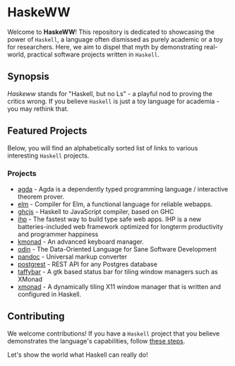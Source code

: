 # HaskeWW

Welcome to **HaskeWW**! This repository is dedicated to showcasing the power of
`Haskell`, a language often dismissed as purely academic or a toy for
researchers. Here, we aim to dispel that myth by demonstrating real-world,
practical software projects written in `Haskell`.

## Synopsis

*Haskeww* stands for "Haskell, but no Ls" - a playful nod to proving the critics
wrong. If you believe `Haskell` is just a toy language for academia - you may
rethink that.

## Featured Projects

Below, you will find an alphabetically sorted list of links to various
interesting `Haskell` projects. 

### Projects
- [agda](https://github.com/agda/agda) - Agda is a dependently typed programming language / interactive theorem prover.
- [elm](https://github.com/elm/compiler) - Compiler for Elm, a functional language for reliable webapps.
- [ghcjs](https://github.com/ghcjs/ghcjs) - Haskell to JavaScript compiler, based on GHC
- [ihp](https://github.com/digitallyinduced/ihp) - The fastest way to build type safe web apps. IHP is a new batteries-included web framework optimized for longterm productivity and programmer happiness
- [kmonad](https://github.com/kmonad/kmonad) - An advanced keyboard manager.
- [odin](https://github.com/odin-lang/Odin) - The Data-Oriented Language for Sane Software Development
- [pandoc](https://github.com/jgm/pandoc) - Universal markup converter
- [postgrest](https://github.com/PostgREST/postgrest) - REST API for any Postgres database
- [taffybar](https://github.com/taffybar/taffybar) - A gtk based status bar for tiling window managers such as XMonad
- [xmonad](https://github.com/xmonad/xmonad) - A dynamically tiling X11 window manager that is written and configured in Haskell.

## Contributing

We welcome contributions! If you have a `Haskell` project that you believe
demonstrates the language's capabilities, follow [these steps](CONTRIBUTING.md).

Let's show the world what Haskell can really do!

